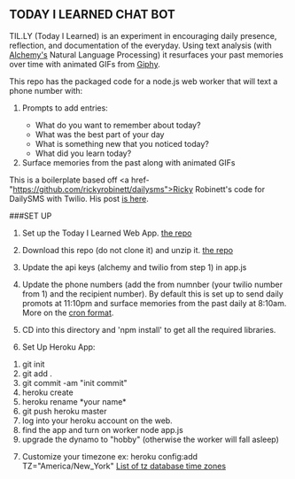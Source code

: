 ## TODAY I LEARNED CHAT BOT
TIL.LY (Today I Learned) is an experiment in encouraging daily presence, reflection, and documentation of the everyday. Using text analysis (with <a href="http://alchemy.com">Alchemy's</a> Natural Language Processing) it resurfaces your past memories over time with animated GIFs from <a href="http://giphy.com">Giphy<a>.

This repo has the packaged code for a node.js web worker that will text a phone number with:
<ol>
<li>Prompts to add entries:</li>
<ul>
<li>What do you want to remember about today?</li>
<li>What was the best part of your day</li>
<li>What is something new that you noticed today?</li>
<li>What did you learn today?</li>
</ul>
<li>Surface memories from the past along with animated GIFs</li>
</ol>

This is a boilerplate based off <a href-"https://github.com/rickyrobinett/dailysms">Ricky Robinett's code for DailySMS with Twilio</a>. His post <a href="https://www.twilio.com/blog/2014/09/send-daily-sms-reminders-using-firebase-node-js-and-twilio.html">is here</a>.

###SET UP
1) Set up the Today I Learned Web App. [the repo](https://github.com/SongHia/tilly-app-boilerplate)

2) Download this repo (do not clone it) and unzip it. [the repo](https://github.com/SongHia/tilly-app-bot-boilerplate)

3) Update the api keys (alchemy and twilio from step 1) in app.js 

4) Update the phone numbers (add the from numnber (your twilio number from 1) and the recipient number). By default this is set up to send daily promots at 11:10pm and surface memories from the past daily at 8:10am. More on the <a href="http://www.nncron.ru/help/EN/working/cron-format.htm">cron format</a>. 

5) CD into this directory and 'npm install' to get all the required libraries.

6) Set Up Heroku App:
<ol>
<li>git init</li>
<li>git add . </li>
<li>git commit -am "init commit"</li>
<li>heroku create</li>
<li>heroku rename *your name*</li>
<li>git push heroku master</li>
<li>log into your heroku account on the web.</li>
<li>find the app and turn on worker node app.js</li>
<li>upgrade the dynamo to "hobby" (otherwise the worker will fall asleep)</li>
</ol>

7) Customize your timezone
ex: heroku config:add TZ="America/New_York"
<a href="https://en.wikipedia.org/wiki/List_of_tz_database_time_zones">List of tz database time zones</a>
